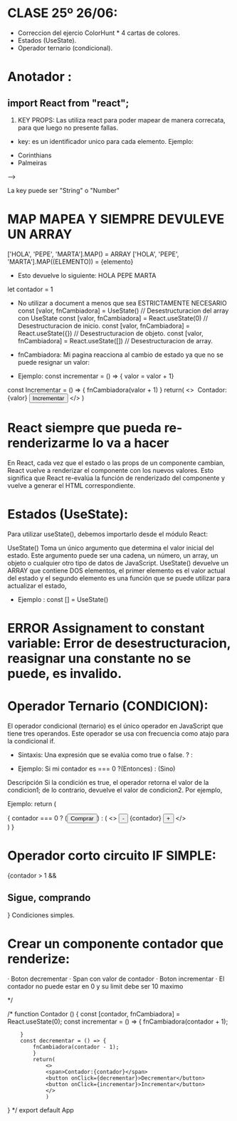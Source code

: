 # CLASE 25º 26/06:


* Correccion del ejercio ColorHunt * 4 cartas de colores.
* Estados (UseState).
* Operador ternario (condicional).

# Anotador :

import React from "react"; <!-- SIEMPRE SE DEBE IMPORTAR REACT -->
---------------------------------------------------------------------------------------------------------------------------------------

<!-- Codigo de la clase 25º -->

1)  KEY PROPS:
Las utiliza react para poder mapear de manera correcata, para que luego no presente fallas.

* key: es un identificador unico para cada elemento.
Ejemplo:
<ul>
<li key="2015">Corinthians</li>
<li key="2016">Palmeiras</li>
</ul> -->

La key puede ser "String" o "Number"

# MAP MAPEA Y SIEMPRE DEVULEVE UN ARRAY
['HOLA', 'PEPE', 'MARTA'].MAP() = ARRAY
['HOLA', 'PEPE', 'MARTA'].MAP((ELEMENTO)) = <span>{elemento}</span> <!-- ESTO ES JSX PORQUE DEVUELVE HTML-->
* Esto devuelve lo siguiente:
<span>HOLA</span>
<span>PEPE</span>
<span>MARTA</span>


let contador = 1

* No utilizar a document a menos que sea ESTRICTAMENTE NECESARIO
const [valor, fnCambiadora] = UseState() // Desestructuracion del array con UseState
const [valor, fnCambiadora] = React.useState(0) // Desestructuracion de inicio.
const [valor, fnCambiadora] = React.useState({}) // Desestructuracion de objeto.
const [valor, fnCambiadora] = React.useState([]) // Desestructuracion de array.

* fnCambiadora: Mi pagina reacciona al cambio de estado ya que no se puede resignar un valor: 
- Ejemplo: 
const incrementar = () => 
{ valor = valor + 1}

const Incrementar = () => {
    fnCambiadora(valor + 1) <!-- Recarga solo el componente y a sus hijos -->
}
return(
    <>
    <img src="" alt="" />
    <span>Contador:{valor}</span>
<button onClick={incrementar}>Incrementar</button>
</>
)

# React siempre que pueda re-renderizarme lo va a hacer
En React, cada vez que el estado o las props de un componente cambian, React vuelve a renderizar el componente con los nuevos valores. Esto significa que React re-evalúa la función de renderizado del componente y vuelve a generar el HTML correspondiente.


# Estados (UseState):
Para utilizar useState(), debemos importarlo desde el módulo React:
<!-- import { useState } from "react"; -->
UseState() Toma un único argumento que determina el valor inicial del estado. 
Este argumento puede ser una cadena, un número, un array, un objeto o cualquier otro tipo de datos de JavaScript. 
UseState() devuelve un ARRAY que contiene DOS elementos, el primer elemento es el valor actual del estado y el segundo elemento es una función que se puede utilizar para actualizar el estado, 

* Ejemplo : const [] = UseState() 

# ERROR Assignament to constant variable: Error de desestructuracion, reasignar una constante no se puede, es invalido.

# Operador Ternario (CONDICION):
El operador condicional (ternario) es el único operador en JavaScript que tiene tres operandos. 
Este operador se usa con frecuencia como atajo para la condicional if.
* Sintaxis: Una expresión que se evalúa como true o false.
<condicion> ? <valor si es verdadero> : <valor si es falso>

* Ejemplo: 
Si mi contador es  === 0 ?(Entonces) : (Sino) 

Descripción
Si la condición es true, el operador retorna el valor de la condicion1; de lo contrario, devuelve el valor de condicion2. Por ejemplo, 

Ejemplo:
 return (
        <div>
            {
                contador === 0 
                ? (<button onClick={handleIncrementar}>Comprar</button>) <!-- Si hace click en incrementar aumentsa el contador a "1" -->
                : (
                    <>
                        <button onClick={handleDecrementar}>-</button>
                        <span>{contador}</span>
                        <button onClick={handleIncrementar}>+</button>
                    </>
                    </div>
                )
            }

# Operador corto circuito IF SIMPLE:
{contador > 1 && <h2> Sigue, comprando </h2>}
Condiciones simples.


# Crear un componente contador que renderize:
· Boton decrementar
· Span con valor de contador
· Boton incrementar
· El contador no puede estar en 0 y su limit debe ser 10 maximo

<Contador liimt ={10}/>
 */




/* function Contador () {
    const [contador, fnCambiadora] = React.useState(0);
    const incrementar = () => {
        fnCambiadora(contador + 1);

        }
        const decrementar = () => {
            fnCambiadora(contador - 1);
            }
            return(
                <>
                <span>Contador:{contador}</span>
                <button onClick={decrementar}>Decrementar</button>
                <button onClick={incrementar}>Incrementar</button>
                </>
                )
} */
export default App